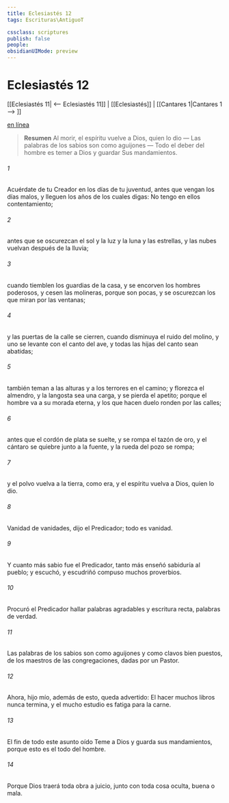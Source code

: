 ```yaml
---
title: Eclesiastés 12
tags: Escrituras\AntiguoT

cssclass: scriptures
publish: false
people:
obsidianUIMode: preview
---
```


# Eclesiastés 12
[[Eclesiastés 11| <-- Eclesiastés 11]] | [[Eclesiastés]] | [[Cantares 1|Cantares 1 --> ]]

[en línea](https://churchofjesuschrist.org/study/scriptures/ot/eccl/12?lang=spa)

> __Resumen__
Al morir, el espíritu vuelve a Dios, quien lo dio — Las palabras de los sabios son como aguijones — Todo el deber del hombre es temer a Dios y guardar Sus mandamientos.

###### 1 
Acuérdate de tu Creador en los días de tu juventud, antes que vengan los días malos, y lleguen los años de los cuales digas: No tengo en ellos contentamiento;

###### 2 
antes que se oscurezcan el sol y la luz y la luna y las estrellas, y las nubes vuelvan después de la lluvia;

###### 3 
cuando tiemblen los guardias de la casa, y se encorven los hombres poderosos, y cesen las molineras, porque son pocas, y se oscurezcan los que miran por las ventanas;

###### 4 
y las puertas de la calle se cierren, cuando disminuya el ruido del molino, y uno se levante con el canto del ave, y todas las hijas del canto sean abatidas;

###### 5 
 también teman a las alturas y a los terrores en el camino; y florezca el almendro, y la langosta sea una carga, y se pierda el apetito; porque el hombre va a su morada eterna, y los que hacen duelo ronden por las calles;

###### 6 
antes que el cordón de plata se suelte, y se rompa el tazón de oro, y el cántaro se quiebre junto a la fuente, y la rueda del pozo se rompa;

###### 7 
y el polvo vuelva a la tierra, como era, y el espíritu vuelva a Dios, quien lo dio.

###### 8 
Vanidad de vanidades, dijo el Predicador; todo es vanidad.

###### 9 
Y cuanto más sabio fue el Predicador, tanto más enseñó sabiduría al pueblo; y escuchó, y escudriñó  compuso muchos proverbios.

###### 10 
Procuró el Predicador hallar palabras agradables y escritura recta, palabras de verdad.

###### 11 
Las palabras de los sabios son como aguijones y como clavos bien puestos,  de los maestros de las congregaciones, dadas por un Pastor.

###### 12 
Ahora, hijo mío, además de esto, queda advertido: El hacer muchos libros nunca termina, y el mucho estudio es fatiga para la carne.

###### 13 
El fin de todo este asunto  oído  Teme a Dios y guarda sus mandamientos, porque esto es el todo del hombre.

###### 14 
Porque Dios traerá toda obra a juicio, junto con toda cosa oculta, buena o mala.


